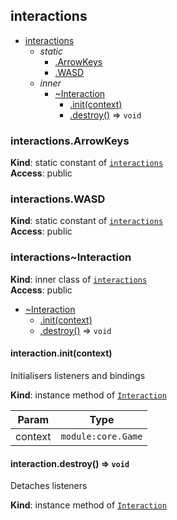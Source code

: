 <a name="module_interactions"></a>

## interactions

* [interactions](#module_interactions)
    * _static_
        * [.ArrowKeys](#module_interactions.ArrowKeys)
        * [.WASD](#module_interactions.WASD)
    * _inner_
        * [~Interaction](#module_interactions..Interaction)
            * [.init(context)](#module_interactions..Interaction+init)
            * [.destroy()](#module_interactions..Interaction+destroy) ⇒ <code>void</code>

<a name="module_interactions.ArrowKeys"></a>

### interactions.ArrowKeys
**Kind**: static constant of [<code>interactions</code>](#module_interactions)  
**Access**: public  
<a name="module_interactions.WASD"></a>

### interactions.WASD
**Kind**: static constant of [<code>interactions</code>](#module_interactions)  
**Access**: public  
<a name="module_interactions..Interaction"></a>

### interactions~Interaction
**Kind**: inner class of [<code>interactions</code>](#module_interactions)  
**Access**: public  

* [~Interaction](#module_interactions..Interaction)
    * [.init(context)](#module_interactions..Interaction+init)
    * [.destroy()](#module_interactions..Interaction+destroy) ⇒ <code>void</code>

<a name="module_interactions..Interaction+init"></a>

#### interaction.init(context)
Initialisers listeners and bindings

**Kind**: instance method of [<code>Interaction</code>](#module_interactions..Interaction)  

| Param | Type |
| --- | --- |
| context | <code>module:core.Game</code> | 

<a name="module_interactions..Interaction+destroy"></a>

#### interaction.destroy() ⇒ <code>void</code>
Detaches listeners

**Kind**: instance method of [<code>Interaction</code>](#module_interactions..Interaction)  
